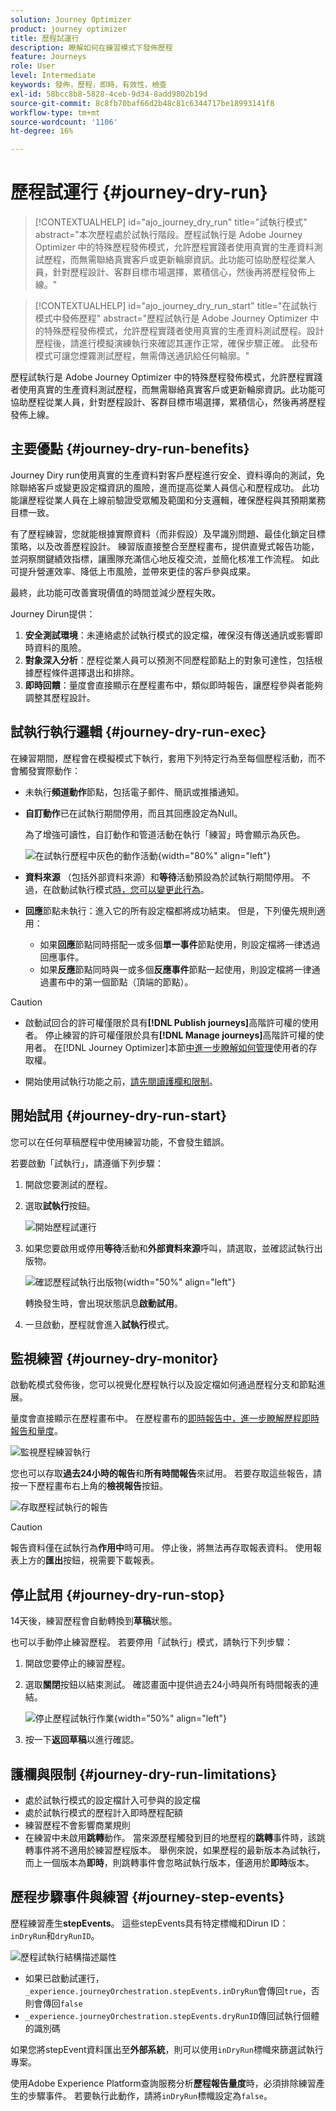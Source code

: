 ```yaml
---
solution: Journey Optimizer
product: journey optimizer
title: 歷程試運行
description: 瞭解如何在練習模式下發佈歷程
feature: Journeys
role: User
level: Intermediate
keywords: 發佈，歷程，即時，有效性，檢查
exl-id: 58bcc8b8-5828-4ceb-9d34-8add9802b19d
source-git-commit: 8c8fb70baf66d2b48c81c6344717be18993141f8
workflow-type: tm+mt
source-wordcount: '1106'
ht-degree: 16%

---
```


# 歷程試運行 {#journey-dry-run}

>[!CONTEXTUALHELP]
>id="ajo_journey_dry_run"
>title="試執行模式"
>abstract="本次歷程處於試執行階段。歷程試執行是 Adobe Journey Optimizer 中的特殊歷程發佈模式，允許歷程實踐者使用真實的生產資料測試歷程，而無需聯絡真實客戶或更新輪廓資訊。此功能可協助歷程從業人員，針對歷程設計、客群目標市場選擇，累積信心，然後再將歷程發佈上線。"


>[!CONTEXTUALHELP]
>id="ajo_journey_dry_run_start"
>title="在試執行模式中發佈歷程"
>abstract="歷程試執行是 Adobe Journey Optimizer 中的特殊歷程發佈模式，允許歷程實踐者使用真實的生產資料測試歷程。設計歷程後，請進行模擬演練執行來確認其運作正常，確保步驟正確。 此發布模式可讓您煙霧測試歷程，無需傳送通訊給任何輪廓。"

歷程試執行是 Adobe Journey Optimizer 中的特殊歷程發佈模式，允許歷程實踐者使用真實的生產資料測試歷程，而無需聯絡真實客戶或更新輪廓資訊。此功能可協助歷程從業人員，針對歷程設計、客群目標市場選擇，累積信心，然後再將歷程發佈上線。


## 主要優點 {#journey-dry-run-benefits}

Journey Diry run使用真實的生產資料對客戶歷程進行安全、資料導向的測試，免除聯絡客戶或變更設定檔資訊的風險，進而提高從業人員信心和歷程成功。 此功能讓歷程從業人員在上線前驗證受眾觸及範圍和分支邏輯，確保歷程與其預期業務目標一致。

有了歷程練習，您就能根據實際資料（而非假設）及早識別問題、最佳化鎖定目標策略，以及改善歷程設計。 練習版直接整合至歷程畫布，提供直覺式報告功能，並洞察關鍵績效指標，讓團隊充滿信心地反複交流，並簡化核准工作流程。 如此可提升營運效率、降低上市風險，並帶來更佳的客戶參與成果。

最終，此功能可改善實現價值的時間並減少歷程失敗。

Journey Dirun提供：

1. **安全測試環境**：未連絡處於試執行模式的設定檔，確保沒有傳送通訊或影響即時資料的風險。
1. **對象深入分析**：歷程從業人員可以預測不同歷程節點上的對象可達性，包括根據歷程條件選擇退出和排除。
1. **即時回饋**：量度會直接顯示在歷程畫布中，類似即時報告，讓歷程參與者能夠調整其歷程設計。

## 試執行執行邏輯 {#journey-dry-run-exec}

在練習期間，歷程會在模擬模式下執行，套用下列特定行為至每個歷程活動，而不會觸發實際動作：

* 未執行&#x200B;**頻道動作**&#x200B;節點，包括電子郵件、簡訊或推播通知。
* **自訂動作**&#x200B;已在試執行期間停用，而且其回應設定為Null。

  為了增強可讀性，自訂動作和管道活動在執行「練習」時會顯示為灰色。

  ![在試執行歷程中灰色的動作活動](assets/dry-run-greyed-activities.png){width="80%" align="left"}

* **資料來源** （包括外部資料來源）和&#x200B;**等待**&#x200B;活動預設為於試執行期間停用。 不過，在啟動試執行模式[時，您可以變更此行為](#journey-dry-run-start)。

* **回應**&#x200B;節點未執行：進入它的所有設定檔都將成功結束。 但是，下列優先規則適用：
   * 如果&#x200B;**回應**&#x200B;節點同時搭配一或多個&#x200B;**單一事件**&#x200B;節點使用，則設定檔將一律透過回應事件。
   * 如果&#x200B;**反應**&#x200B;節點同時與一或多個&#x200B;**反應事件**&#x200B;節點一起使用，則設定檔將一律通過畫布中的第一個節點（頂端的節點）。

>[!CAUTION]
>
>* 啟動試回合的許可權僅限於具有&#x200B;**[!DNL Publish journeys]**&#x200B;高階許可權的使用者。 停止練習的許可權僅限於具有&#x200B;**[!DNL Manage journeys]**&#x200B;高階許可權的使用者。 在[!DNL Journey Optimizer]本節[中進一步瞭解如何管理](../administration/permissions-overview.md)使用者的存取權。
>
>* 開始使用試執行功能之前，[請先閱讀護欄和限制](#journey-dry-run-limitations)。

## 開始試用 {#journey-dry-run-start}

您可以在任何草稿歷程中使用練習功能，不會發生錯誤。

若要啟動「試執行」，請遵循下列步驟：

1. 開啟您要測試的歷程。
1. 選取&#x200B;**試執行**&#x200B;按鈕。

   ![開始歷程試運行](assets/dry-run-button.png)

1. 如果您要啟用或停用&#x200B;**等待**&#x200B;活動和&#x200B;**外部資料來源**&#x200B;呼叫，請選取，並確認試執行出版物。

   ![確認歷程試執行出版物](assets/dry-run-publish.png){width="50%" align="left"}

   轉換發生時，會出現狀態訊息&#x200B;**啟動試用**。

1. 一旦啟動，歷程就會進入&#x200B;**試執行**&#x200B;模式。


## 監視練習 {#journey-dry-monitor}

啟動乾模式發佈後，您可以視覺化歷程執行以及設定檔如何通過歷程分支和節點進展。

量度會直接顯示在歷程畫布中。 在歷程畫布的[即時報告中，進一步瞭解歷程即時報告和量度](report-journey.md)。

![監視歷程練習執行](assets/dry-run-metrics.png)

您也可以存取&#x200B;**過去24小時的報告**&#x200B;和&#x200B;**所有時間報告**&#x200B;來試用。 若要存取這些報告，請按一下歷程畫布右上角的&#x200B;**檢視報告**&#x200B;按鈕。

![存取歷程試執行的報告](assets/dry-run-report.png)

>[!CAUTION]
>
> 報告資料僅在試執行為&#x200B;**作用中**&#x200B;時可用。  停止後，將無法再存取報表資料。 使用報表上方的&#x200B;**匯出**&#x200B;按鈕，視需要下載報表。


## 停止試用 {#journey-dry-run-stop}

14天後，練習歷程會自動轉換到&#x200B;**草稿**&#x200B;狀態。

也可以手動停止練習歷程。 若要停用「試執行」模式，請執行下列步驟：

1. 開啟您要停止的練習歷程。
1. 選取&#x200B;**關閉**按鈕以結束測試。
確認畫面中提供過去24小時與所有時間報表的連結。

   ![停止歷程試執行作業](assets/dry-run-stop.png){width="50%" align="left"}

1. 按一下&#x200B;**返回草稿**&#x200B;以進行確認。


## 護欄與限制 {#journey-dry-run-limitations}

* 處於試執行模式的設定檔計入可參與的設定檔
* 處於試執行模式的歷程計入即時歷程配額
* 練習歷程不會影響商業規則
  <!--* When creating a new journey version, if a previous journey version is **Live**, then the Dry run activation is not allowed on the new version.-->
* 在練習中未啟用&#x200B;**跳轉**動作。
當來源歷程觸發到目的地歷程的**跳轉**&#x200B;事件時，該跳轉事件將不適用於練習歷程版本。 舉例來說，如果歷程的最新版本為試執行，而上一個版本為&#x200B;**即時**，則跳轉事件會忽略試執行版本，僅適用於&#x200B;**即時**&#x200B;版本。

## 歷程步驟事件與練習 {#journey-step-events}

歷程練習產生&#x200B;**stepEvents**。 這些stepEvents具有特定標幟和Dirun ID： `inDryRun`和`dryRunID`。

![歷程試執行結構描述屬性](assets/dry-run-attributes.png)

* 如果已啟動試運行，`_experience.journeyOrchestration.stepEvents.inDryRun`會傳回`true`，否則會傳回`false`
* `_experience.journeyOrchestration.stepEvents.dryRunID`傳回試執行個體的識別碼


如果您將stepEvent資料匯出至&#x200B;**外部系統**，則可以使用`inDryRun`標幟來篩選試執行專案。

使用Adobe Experience Platform查詢服務分析&#x200B;**歷程報告量度**&#x200B;時，必須排除練習產生的步驟事件。 若要執行此動作，請將`inDryRun`標幟設定為`false`。

